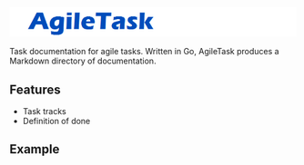 ![](./logo.png)

Task documentation for agile tasks. Written in Go, AgileTask produces a Markdown directory of documentation.

## Features

- Task tracks
- Definition of done

## Example


